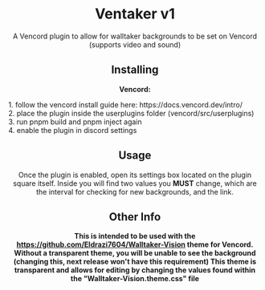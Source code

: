 <div align="center">

# Ventaker v1
A Vencord plugin to allow for walltaker backgrounds to be set on Vencord (supports video and sound)

## Installing

**Vencord:**
<div align="left">
1. follow the vencord install guide here: https://docs.vencord.dev/intro/<br>
2. place the plugin inside the userplugins folder (vencord/src/userplugins)<br>
3. run pnpm build and pnpm inject again<br>
4. enable the plugin in discord settings

<div align="center">
  
## Usage
Once the plugin is enabled, open its settings box located on the plugin square itself. Inside you will find two values you **MUST** change, which are the interval for checking for new backgrounds, and the link.
## Other Info
**This is intended to be used with the https://github.com/Eldrazi7604/Walltaker-Vision theme for Vencord. Without a transparent theme, you will be unable to see the background (changing this, next release won't have this requirement) This theme is transparent and allows for editing by changing the values found within the "Walltaker-Vision.theme.css" file**
